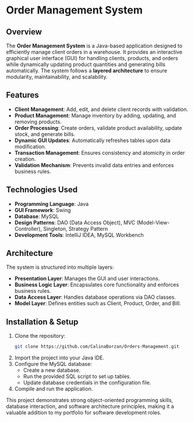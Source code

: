 # Order Management System

## Overview
The **Order Management System** is a Java-based application designed to efficiently manage client orders in a warehouse. It provides an interactive graphical user interface (GUI) for handling clients, products, and orders while dynamically updating product quantities and generating bills automatically. The system follows a **layered architecture** to ensure modularity, maintainability, and scalability.

## Features
- **Client Management**: Add, edit, and delete client records with validation.
- **Product Management**: Manage inventory by adding, updating, and removing products.
- **Order Processing**: Create orders, validate product availability, update stock, and generate bills.
- **Dynamic GUI Updates**: Automatically refreshes tables upon data modification.
- **Transaction Management**: Ensures consistency and atomicity in order creation.
- **Validation Mechanism**: Prevents invalid data entries and enforces business rules.

## Technologies Used
- **Programming Language**: Java
- **GUI Framework**: Swing
- **Database**: MySQL
- **Design Patterns**: DAO (Data Access Object), MVC (Model-View-Controller), Singleton, Strategy Pattern
- **Development Tools**: IntelliJ IDEA, MySQL Workbench

## Architecture
The system is structured into multiple layers:
- **Presentation Layer**: Manages the GUI and user interactions.
- **Business Logic Layer**: Encapsulates core functionality and enforces business rules.
- **Data Access Layer**: Handles database operations via DAO classes.
- **Model Layer**: Defines entities such as Client, Product, Order, and Bill.

## Installation & Setup
1. Clone the repository:
   ```sh
   git clone https://github.com/CalinaBorzan/Orders-Management.git
   ```
2. Import the project into your Java IDE.
3. Configure the MySQL database:
   - Create a new database.
   - Run the provided SQL script to set up tables.
   - Update database credentials in the configuration file.
4. Compile and run the application.


This project demonstrates strong object-oriented programming skills, database interaction, and software architecture principles, making it a valuable addition to my portfolio for software development roles.

